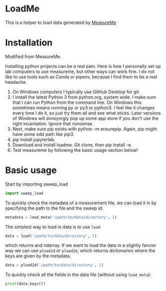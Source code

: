 # LoadMe
This is a helper to load data generated by [MeasureMe](https://github.com/spxtr/measureme)

# Installation
Modified from MeasureMe.

Installing python projects can be a real pain. Here is how I personally set up lab computers to use measureme, but other ways can work fine. I do not like to use tools such as Conda or pipenv, because I find them to be a real headache.

1. On Windows computers I typically use GitHub Desktop for git.
2. I install the latest Python 3 from python.org, system wide. I make sure that I can run Python from the command line. On Windows this sometimes means running py or py3 or python3. I feel like it changes every time I do it, so just try them all and see what sticks. Later versions of Windows will annoyingly pop up some app store if you don't use the right incantation. Ignore that nonsense.
3. Next, make sure pip exists with python -m ensurepip. Again, pip might have some odd path like pip3.
4. pip install jupyterlab.
5. Download and install loadme. Git clone, then pip install -e.
6. Test measureme by following the basic usage section below!

# Basic usage

Start by importing sweep_load

```python
import sweep_load
```

To quickly check the metadata of a measurement file, we can load it in by specifying the path to the file and the sweep id:

```python
metadata = load_meta('/path/to/data/directory', 1)
```

The simplest way to load in data is to use ```load```

```python
data = load('/path/to/data/directory', 1)
```

which returns and ndarray. If we want to load the data in a slightly fancier way we can use ```pload1d``` or ```pload2d```, which returns dictionaries where the keys are given by the metadata. 

```python
data = pload2d('/path/to/data/directory', 1)
```

To quickly check all the fields in the data file (without using ```load_meta```):

```python
print(data.keys())
```
